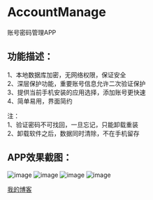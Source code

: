 # AccountManage
账号密码管理APP



 ## 功能描述：<br>
 1、本地数据库加密，无网络权限，保证安全<br>
 2、深层保护功能，重要账号信息允许二次验证保护<br>
 3、提供当前手机安装的应用选择，添加账号更快速<br>
 4、简单易用，界面简约<br>

 注：<br>
 1、验证密码不可找回，一旦忘记，只能卸载重装<br>
 2、卸载软件之后，数据同时清除，不在手机留存<br>


 ## APP效果截图：
 ![image](https://github.com/BestCoderXQX/AccountManage/raw/master/screenshots/aaa.gif)
 ![image](https://github.com/BestCoderXQX/AccountManage/raw/master/screenshots/bbb.gif)
 ![image](https://github.com/BestCoderXQX/AccountManage/raw/master/screenshots/ccc.gif)
 ![image](https://github.com/BestCoderXQX/AccountManage/raw/master/screenshots/ddd.gif)

 
 [我的博客](http://www.cnblogs.com/xqxacm/)
